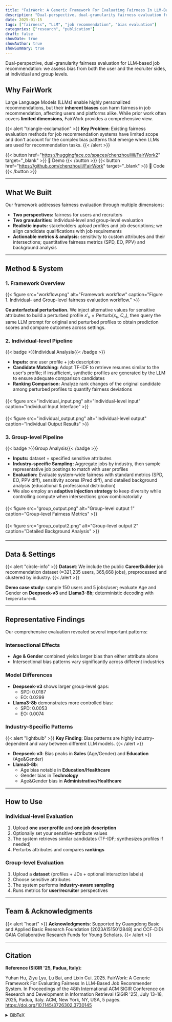 ```yaml
---
title: "FairWork: A Generic Framework For Evaluating Fairness In LLM-Based Job Recommender System"
description: "Dual-perspective, dual-granularity fairness evaluation for LLM-based job recommendation: we assess bias from both the user and the recruiter sides, at individual and group levels."
date: 2025-01-15
tags: ["fairness", "LLM", "job recommendation", "bias evaluation"]
categories: ["research", "publication"]
draft: false
showDate: true
showAuthor: true
showSummary: true
---
```


Dual-perspective, dual-granularity fairness evaluation for LLM-based job recommendation: we assess bias from both the user and the recruiter sides, at individual and group levels.



## Why FairWork

Large Language Models (LLMs) enable highly personalized recommendations, but their **inherent biases** can harm fairness in job recommendation, affecting users and platforms alike. While prior work often covers **limited dimensions**, FairWork provides a comprehensive view.



{{< alert "triangle-exclamation" >}}
**Key Problem**: Existing fairness evaluation methods for job recommendation systems have limited scope and don't account for the complex bias patterns that emerge when LLMs are used for recommendation tasks.
{{< /alert >}}

{{< button href="https://huggingface.co/spaces/chenzhouliiii/FairWork2" target="_blank" >}}
🤗 Demo
{{< /button >}}
{{< button href="https://github.com/chenzhouli/FairWork" target="_blank" >}}
📁 Code
{{< /button >}}

---

## What We Built

Our framework addresses fairness evaluation through multiple dimensions:

- **Two perspectives:** fairness for users and recruiters
- **Two granularities:** individual-level and group-level evaluation
- **Realistic inputs:** stakeholders upload profiles and job descriptions; we align candidate qualifications with job requirements
- **Actionable metrics & analysis:** sensitivity to custom attributes and their intersections; quantitative fairness metrics (SPD, EO, PPV) and background analysis

---

## Method & System

### 1. Framework Overview

{{< figure src="workflow.png" alt="Framework workflow" caption="Figure 1. Individual- and Group-level fairness evaluation workflow." >}}

**Counterfactual perturbation.** We inject alternative values for sensitive attributes to build a perturbed profile $x'_u=\text{Perturb}(x_u, C_u)$, then query the same LLM prompt for original and perturbed profiles to obtain prediction scores and compare outcomes across settings.

### 2. Individual-level Pipeline

{{< badge >}}Individual Analysis{{< /badge >}}

- **Inputs:** one user profile + job description
- **Candidate Matching:** Adopt TF-IDF to retrieve resumes similar to the user's profile; if insufficient, synthetic profiles are generated by the LLM to ensure adequate comparison candidates
- **Ranking Comparison:** Analyze rank changes of the original candidate among perturbed profiles to quantify fairness deviations

<div style="display: flex; gap: 20px; justify-content: center; flex-wrap: wrap; margin: 20px 0;">
  <div style="flex: 1; min-width: 300px;">
    {{< figure src="individual_input.png" alt="Individual-level input" caption="Individual Input Interface" >}}
  </div>
  <div style="flex: 1; min-width: 300px;">
    {{< figure src="individual_output.png" alt="Individual-level output" caption="Individual Output Results" >}}
  </div>
</div>

### 3. Group-level Pipeline

{{< badge >}}Group Analysis{{< /badge >}}

- **Inputs:** dataset + specified sensitive attributes
- **Industry-specific Sampling:** Aggregate jobs by industry, then sample representative job postings to match with user profiles
- **Evaluation:** Evaluate system-wide fairness with standard metrics (SPD, EO, PPV diff), sensitivity scores (Pred diff), and detailed background analysis (educational & professional distribution)
- We also employ an **adaptive injection strategy** to keep diversity while controlling compute when intersections grow combinatorially

<div style="display: flex; gap: 20px; justify-content: center; flex-wrap: wrap; margin: 20px 0;">
  <div style="flex: 1; min-width: 300px;">
    {{< figure src="group_output.png" alt="Group-level output 1" caption="Group-level Fairness Metrics" >}}
  </div>
  <div style="flex: 1; min-width: 300px;">
    {{< figure src="group_output2.png" alt="Group-level output 2" caption="Detailed Background Analysis" >}}
  </div>
</div>

---

## Data & Settings

{{< alert "circle-info" >}}
**Dataset**: We include the public **CareerBuilder** job recommendation dataset (≈321,235 users, 365,668 jobs), preprocessed and clustered by industry.
{{< /alert >}}

**Demo case study:** sample 150 users and 5 jobs/user; evaluate Age and Gender on **Deepseek-v3** and **Llama3-8b**; deterministic decoding with `temperature=0`.

---

## Representative Findings

Our comprehensive evaluation revealed several important patterns:

### Intersectional Effects
- **Age & Gender** combined yields larger bias than either attribute alone
- Intersectional bias patterns vary significantly across different industries

### Model Differences
- **Deepseek-v3** shows larger group-level gaps:
  - SPD: 0.0187
  - EO: 0.0299
- **Llama3-8b** demonstrates more controlled bias:
  - SPD: 0.0053  
  - EO: 0.0074

### Industry-Specific Patterns

{{< alert "lightbulb" >}}
**Key Finding**: Bias patterns are highly industry-dependent and vary between different LLM models.
{{< /alert >}}

- **Deepseek-v3**: Bias peaks in **Sales** (Age/Gender) and **Education** (Age&Gender)
- **Llama3-8b**: 
  - Age bias notable in **Education/Healthcare**
  - Gender bias in **Technology**
  - Age&Gender bias in **Administrative/Healthcare**

---

## How to Use

### Individual-level Evaluation
1. Upload **one user profile** and **one job description**
2. Optionally set your sensitive-attribute values
3. The system retrieves similar candidates (TF-IDF; synthesizes profiles if needed)
4. Perturbs attributes and compares **rankings**

### Group-level Evaluation  
1. Upload a **dataset** (profiles + JDs + optional interaction labels)
2. Choose sensitive attributes
3. The system performs **industry-aware sampling**
4. Runs metrics for **user**/**recruiter** perspectives

---

## Team & Acknowledgments

{{< alert "heart" >}}
**Acknowledgments**: Supported by Guangdong Basic and Applied Basic Research Foundation (2023A1515012848) and CCF-DiDi GAIA Collaborative Research Funds for Young Scholars.
{{< /alert >}}

---

## Citation

**Reference (SIGIR '25, Padua, Italy):**

Yuhan Hu, Ziyu Lyu, Lu Bai, and Lixin Cui. 2025. FairWork: A Generic Framework For Evaluating Fairness In LLM-Based Job Recommender System. In Proceedings of the 48th International ACM SIGIR Conference on Research and Development in Information Retrieval (SIGIR '25), July 13–18, 2025, Padua, Italy. ACM, New York, NY, USA, 5 pages. https://doi.org/10.1145/3726302.3730145

<details>
<summary>BibTeX</summary>

```bibtex
@inproceedings{Hu2025FairWork,
  title     = {FairWork: A Generic Framework For Evaluating Fairness In LLM-Based Job Recommender System},
  author    = {Yuhan Hu and Ziyu Lyu and Lu Bai and Lixin Cui},
  booktitle = {Proceedings of the 48th International ACM SIGIR Conference on Research and Development in Information Retrieval (SIGIR '25)},
  year      = {2025},
  address   = {Padua, Italy},
  doi       = {10.1145/3726302.3730145}
}
```
</details>